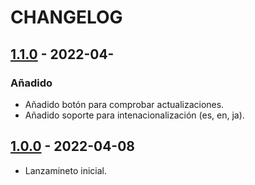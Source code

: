 # CHANGELOG

## [1.1.0] - 2022-04-
### Añadido
- Añadido botón para comprobar actualizaciones.
- Añadido soporte para intenacionalización (es, en, ja).


## [1.0.0] - 2022-04-08
- Lanzamineto inicial.

[1.1.0]: https://github.com/JSalmon11/Generador-de-Contrasenias/compare/1.0.0...1.1.0
[1.0.0]: https://github.com/JSalmon11/Generador-de-Contrasenias/compare/b552912c04419d8d2ae5d9fd9bb7f315145f46d8...1.0.0